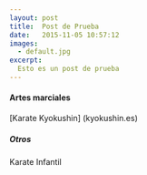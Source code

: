 ```yaml
---
layout: post
title:  Post de Prueba
date:   2015-11-05 10:57:12
images:
  - default.jpg
excerpt:
  Esto es un post de prueba
---
```


#### Artes marciales
[Karate Kyokushin] (kyokushin.es)

##### Otros
Karate Infantil
